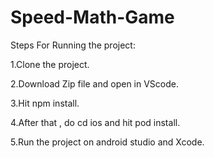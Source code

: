 # Speed-Math-Game


Steps For Running the project:

1.Clone the project.

2.Download Zip file and open in VScode.

3.Hit npm install.

4.After that , do cd ios and hit pod install.

5.Run the project on android studio and Xcode.
